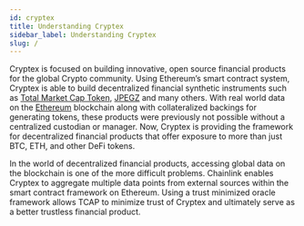 ```yaml
---
id: cryptex
title: Understanding Cryptex
sidebar_label: Understanding Cryptex
slug: /
---
```


Cryptex is focused on building innovative, open source financial products for the global Crypto community.
Using Ethereum’s smart contract system, Cryptex is able to build decentralized financial synthetic instruments such as [Total Market Cap Token](/tcap), [JPEGZ](/jpegz) and many others. 
With real world data on the [Ethereum](https://ethereum.org/) blockchain along with collateralized backings for generating tokens, these products were previously not possible without a centralized custodian or manager. 
Now, Cryptex is providing the framework for decentralized financial products that offer exposure to more than just BTC, ETH, and other DeFi tokens.
 
In the world of decentralized financial products, accessing global data on the blockchain is one of the more difficult problems. 
Chainlink enables Cryptex to aggregate multiple data points from external sources within the smart contract framework on Ethereum. 
Using a trust minimized oracle framework allows TCAP to minimize trust of Cryptex and ultimately serve as a better trustless financial product.
